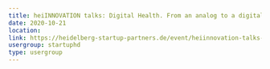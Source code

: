 ```yaml
---
title: heiINNOVATION talks: Digital Health. From an analog to a digital world
date: 2020-10-21
location: 
link: https://heidelberg-startup-partners.de/event/heiinnovation-talks-2020/2020-10-21/
usergroup: startuphd
type: usergroup
---
```

